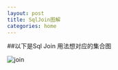 ```yaml
---
layout: post
title: SqlJoin图解
categories: home
---
```



##以下是Sql Join 用法想对应的集合图


![join](http://jbcdn2.b0.upaiyun.com/2013/05/SQL-Joins.jpg)
